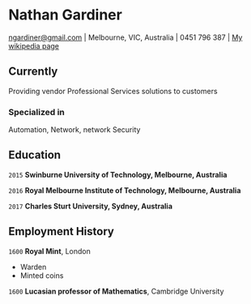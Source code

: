 # Nathan Gardiner

<div id="webaddress">
<a href="ngardiner@gmail.com">ngardiner@gmail.com</a>
| Melbourne, VIC, Australia | 0451 796 387
| <a href="http://en.wikipedia.org/wiki/Isaac_Newton">My wikipedia page</a>
</div>

## Currently

Providing vendor Professional Services solutions to customers

### Specialized in

Automation, Network, network Security

## Education

`2015`
__Swinburne University of Technology, Melbourne, Australia__

`2016`
__Royal Melbourne Institute of Technology, Melbourne, Australia__

`2017`
__Charles Sturt University, Sydney, Australia__

## Employment History

`1600`
__Royal Mint__, London

- Warden
- Minted coins

`1600`
__Lucasian professor of Mathematics__, Cambridge University

<!-- ### Footer Last updated: May 2013 -->
